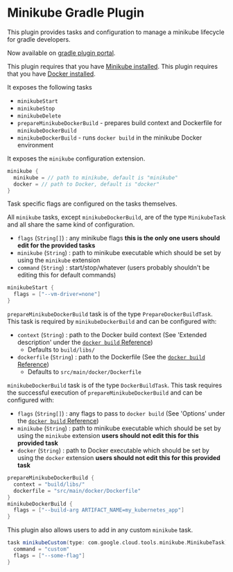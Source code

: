 Minikube Gradle Plugin
======================
This plugin provides tasks and configuration to manage a minikube lifecycle for gradle developers.

Now available on [gradle plugin portal](https://plugins.gradle.org/plugin/com.google.cloud.tools.minikube).

This plugin requires that you have [Minikube installed](https://kubernetes.io/docs/tasks/tools/install-minikube/).
This plugin requires that you have [Docker installed](https://docs.docker.com/engine/installation/).

It exposes the following tasks
- `minikubeStart`
- `minikubeStop`
- `minikubeDelete`
- `prepareMinikubeDockerBuild` - prepares build context and Dockerfile for `minikubeDockerBuild`
- `minikubeDockerBuild` - runs `docker build` in the minikube Docker environment

It exposes the `minikube` configuration extension.

```groovy
minikube {
  minikube = // path to minikube, default is "minikube"
  docker = // path to Docker, default is "docker"
}
```

Task specific flags are configured on the tasks themselves.
 
All `minikube` tasks, except `minikubeDockerBuild`, are of the type `MinikubeTask` and all share the same kind of configuration.
- `flags` (`String[]`) : any minikube flags **this is the only one users should edit for the provided tasks**
- `minikube` (`String`) : path to minikube executable which should be set by using the `minikube` extension
- `command` (`String`) : start/stop/whatever (users probably shouldn't be editing this for default commands)

```groovy
minikubeStart {
  flags = ["--vm-driver=none"]
}
```

`prepareMinikubeDockerBuild` task is of the type `PrepareDockerBuildTask`. This task is required by `minikubeDockerBuild` and can be configured with:
- `context` (`String`) : path to the Docker build context (See 'Extended description' under the [`docker build` Reference](https://docs.docker.com/engine/reference/commandline/build/))
    - Defaults to `build/libs/`
- `dockerfile` (`String`) : path to the Dockerfile (See the [`docker build` Reference](https://docs.docker.com/engine/reference/commandline/build/))
    - Defaults to `src/main/docker/Dockerfile`

`minikubeDockerBuild` task is of the type `DockerBuildTask`. This task requires the successful execution of `prepareMinikubeDockerBuild` and can be configured with:
- `flags` (`String[]`) : any flags to pass to `docker build` (See 'Options' under the [`docker build` Reference](https://docs.docker.com/engine/reference/commandline/build/))
- `minikube` (`String`) : path to minikube executable which should be set by using the `minikube` extension **users should not edit this for this provided task**
- `docker` (`String`) : path to Docker executable which should be set by using the `docker` extension **users should not edit this for this provided task**

```groovy
prepareMinikubeDockerBuild {
  context = "build/libs/"
  dockerfile = "src/main/docker/Dockerfile"
}
minikubeDockerBuild {
  flags = ["--build-arg ARTIFACT_NAME=my_kubernetes_app"]
}
```

This plugin also allows users to add in any custom `minikube` task.

```groovy
task minikubeCustom(type: com.google.cloud.tools.minikube.MinikubeTask) {
  command = "custom"
  flags = ["--some-flag"]
}
```
